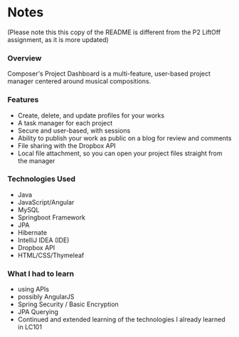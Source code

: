 # Notes

(Please note this this copy of the README is different from the P2 LiftOff assignment, as it is more updated)

### Overview

Composer's Project Dashboard is a multi-feature, user-based project manager centered around musical compositions. 

### Features

* Create, delete, and update profiles for your works
* A task manager for each project
* Secure and user-based, with sessions
* Ability to publish your work as public on a blog for review and comments
* File sharing with the Dropbox API
* Local file attachment, so you can open your project files straight from the manager

### Technologies Used
* Java
* JavaScript/Angular
* MySQL
* Springboot Framework
* JPA
* Hibernate
* IntelliJ IDEA (IDE)
* Dropbox API
* HTML/CSS/Thymeleaf

### What I had to learn
* using APIs
* possibly AngularJS
* Spring Security / Basic Encryption
* JPA Querying
* Continued and extended learning of the technologies I already learned in LC101